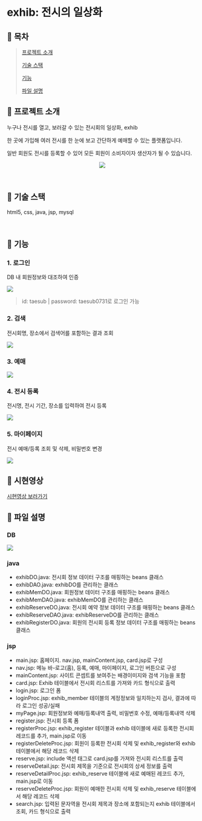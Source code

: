 # exhib: 전시의 일상화

## :art: 목차
> [프로젝트 소개](#-프로젝트-소개)
> 
> [기술 스택](#-기술-스택)
> 
> [기능](#-기능)
> 
> [파일 설명](#-파일-설명)

## 🎨 프로젝트 소개
누구나 전시를 열고, 보러갈 수 있는 전시회의 일상화, exhib

한 곳에 가입해 여러 전시를 한 눈에 보고 간단하게 예매할 수 있는 플랫폼입니다.

일반 회원도 전시를 등록할 수 있어 모든 회원이 소비자이자 생산자가 될 수 있습니다.

<p align="center">
  <img src="https://github.com/CSeJin/project-exhib/assets/127668461/cddf6df4-5369-44bc-9071-92174e6cdb73">
</p>

</br>

## 🎨 기술 스택
html5, css, java, jsp, mysql

</br>

## 🎨 기능
### 1. 로그인
DB 내 회원정보와 대조하여 인증

<img src="https://github.com/CSeJin/project-exhib/assets/127668461/9b7e82b8-5832-4efd-8775-ff2aa6038bfb">

> id: taesub | password: taesub0731로 로그인 가능
### 2. 검색
전시회명, 장소에서 검색어를 포함하는 결과 조회

<img src="https://github.com/CSeJin/project-exhib/assets/127668461/3aa1044d-46e8-4f0a-b851-fc15d12f3bc5">

### 3. 예매
<img src="https://github.com/CSeJin/project-exhib/assets/127668461/537abe84-3761-491a-80e6-b2fee3395305">

### 4. 전시 등록
전시명, 전시 기간, 장소를 입력하여 전시 등록

<img src="https://github.com/CSeJin/project-exhib/assets/127668461/d5574ff0-4614-4f46-9bd9-58e55ad9631a">

### 5. 마이페이지
전시 예매/등록 조회 및 삭제, 비밀번호 변경

<img src="https://github.com/CSeJin/project-exhib/assets/127668461/5dcd2a72-3d02-4e6e-a802-9516469e221c">

</br>

## 🎨 시현영상
<a href="https://drive.google.com/file/d/1OoWzwI686E2XJdJy7kCXL1A0Xq2WAkwd/view?usp=sharing">시현영상 보러가기</a>

## 🎨 파일 설명
### DB
<img src="https://github.com/CSeJin/project-exhib/assets/127668461/ba37503f-e833-4d4c-86a7-52e23c3bc5bd">

### java
- exhibDO.java: 전시회 정보 데이터 구조를 매핑하는 beans 클래스
- exhibDAO.java: exhibDO를 관리하는 클래스
- exhibMemDO.java: 회원정보 데이터 구조를 매핑하는 beans 클래스
- exhibMemDAO.java: exhibMemDO를 관리하는 클래스
- exhibReserveDO.java: 전시회 예약 정보 데이터 구조를 매핑하는 beans 클래스
- exhibReserveDAO.java: exhibReserveDO를 관리하는 클래스
- exhibRegisterDO.java: 회원의 전시회 등록 정보 데이터 구조를 매핑하는 beans 클래스
### jsp
- main.jsp: 홈페이지. nav.jsp, mainContent.jsp, card.jsp로 구성
- nav.jsp: 메뉴 바-로고(홈), 등록, 예매, 마이페이지, 로그인 버튼으로 구성
- mainContent.jsp: 사이트 콘셉트를 보여주는 배경이미지와 검색 기능을 포함
- card.jsp: Exhib 테이블에서 전시회 리스트를 가져와 카드 형식으로 출력
- login.jsp: 로그인 폼
- loginProc.jsp: exhib_member 테이블의 계정정보와 일치하는지 검사, 결과에 따라 로그인 성공/실패
- myPage.jsp: 회원정보와 예매/등록내역 출력, 비밀번호 수정, 예매/등록내역 삭제
- register.jsp: 전시회 등록 폼
- registerProc.jsp: exhib_register 테이블과 exhib 테이블에 새로 등록한 전시회 레코드를 추가, main.jsp로 이동
- registerDeleteProc.jsp: 회원이 등록한 전시회 삭제 및 exhib_register와 exhib 테이블에서 해당 레코드 삭제
- reserve.jsp: include 액션 태그로 card.jsp를 가져와 전시회 리스트를 출력
- reserveDetail.jsp: 전시회 제목을 기준으로 전시회의 상세 정보를 출력
- reserveDetailProc.jsp: exhib_reserve 테이블에 새로 예매된 레코드 추가, main.jsp로 이동
- reserveDeleteProc.jsp: 회원이 예매한 전시회 삭제 및 exhib_reserve 테이블에서 해당 레코드 삭제
- search.jsp: 입력된 문자역을 전시회 제목과 장소에 포함되는지 exhib 테이블에서 조회, 카드 형식으로 출력

